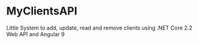 # MyClientsAPI
Little System to add, update, read and remove clients using .NET Core 2.2 Web API and Angular 9
